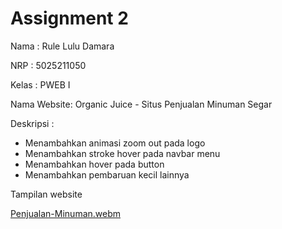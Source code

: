 # Assignment 2 

Nama : Rule Lulu Damara

NRP : 5025211050

Kelas : PWEB I


Nama Website: Organic Juice - Situs Penjualan Minuman Segar

Deskripsi :
- Menambahkan animasi zoom out pada logo
- Menambahkan stroke hover pada navbar menu
- Menambahkan hover pada button
- Menambahkan pembaruan kecil lainnya

Tampilan website

[Penjualan-Minuman.webm](https://github.com/RuleLuluDamara/PWEB-I/assets/105763198/a1ca611b-ae28-401d-b56f-40a3b04e3c10)
